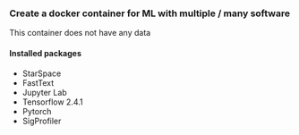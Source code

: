 ### Create a docker container for ML with multiple / many software
This container does not have any data

#### Installed packages

* StarSpace
* FastText 
* Jupyter Lab
* Tensorflow 2.4.1
* Pytorch 
* SigProfiler
